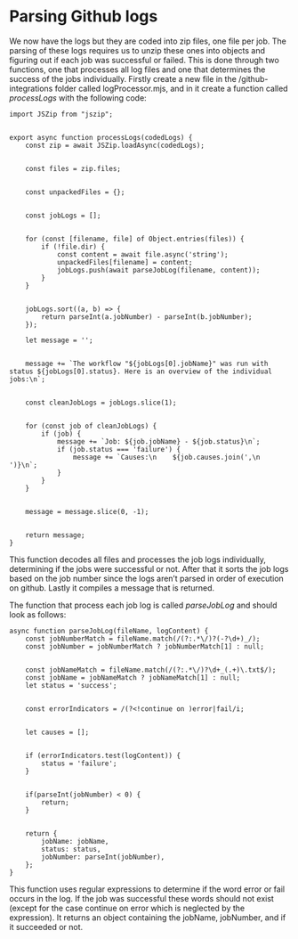 # Parsing Github logs
We now have the logs but they are coded into zip files, one file per job. The parsing of these logs requires us to unzip these ones into objects and figuring out if each job was successful or failed. This is done through two functions, one that processes all log files and one that determines the success of the jobs individually. Firstly create a new file in the /github-integrations folder called logProcessor.mjs, and in it create a function called *processLogs* with the following code:

```
import JSZip from "jszip";


export async function processLogs(codedLogs) {
    const zip = await JSZip.loadAsync(codedLogs);


    const files = zip.files;


    const unpackedFiles = {};


    const jobLogs = [];


    for (const [filename, file] of Object.entries(files)) {
        if (!file.dir) {
            const content = await file.async('string');
            unpackedFiles[filename] = content;
            jobLogs.push(await parseJobLog(filename, content));
        }
    }


    jobLogs.sort((a, b) => {
        return parseInt(a.jobNumber) - parseInt(b.jobNumber);
    });
   
    let message = '';


    message += `The workflow "${jobLogs[0].jobName}" was run with status ${jobLogs[0].status}. Here is an overview of the individual jobs:\n`;


    const cleanJobLogs = jobLogs.slice(1);


    for (const job of cleanJobLogs) {
        if (job) {
            message += `Job: ${job.jobName} - ${job.status}\n`;
            if (job.status === 'failure') {
                message += `Causes:\n    ${job.causes.join(',\n    ')}\n`;
            }
        }
    }


    message = message.slice(0, -1);


    return message;
}

```

This function decodes all files and processes the job logs individually, determining if the jobs were successful or not. After that it sorts the job logs based on the job number since the logs aren’t parsed in order of execution on github. Lastly it compiles a message that is returned.

The function that process each job log is called *parseJobLog* and should look as follows:

```
async function parseJobLog(fileName, logContent) {
    const jobNumberMatch = fileName.match(/(?:.*\/)?(-?\d+)_/);
    const jobNumber = jobNumberMatch ? jobNumberMatch[1] : null;


    const jobNameMatch = fileName.match(/(?:.*\/)?\d+_(.+)\.txt$/);
    const jobName = jobNameMatch ? jobNameMatch[1] : null;
    let status = 'success';


    const errorIndicators = /(?<!continue on )error|fail/i;


    let causes = [];


    if (errorIndicators.test(logContent)) {
        status = 'failure';
    }


    if(parseInt(jobNumber) < 0) {
        return;
    }


    return {
        jobName: jobName,
        status: status,
        jobNumber: parseInt(jobNumber),
    };
}

```

This function uses regular expressions to determine if the word error or fail occurs in the log. If the job was successful these words should not exist (except for the case continue on error which is neglected by the expression). It returns an object containing the jobName, jobNumber, and if it succeeded or not.